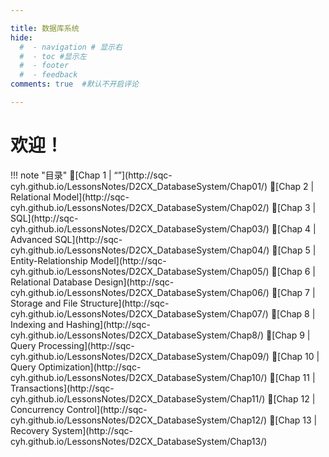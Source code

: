 ```yaml
---

title: 数据库系统
hide:
  #  - navigation # 显示右
  #  - toc #显示左
  #  - footer
  #  - feedback  
comments: true  #默认不开启评论

---
```


<h1 id="欢迎">欢迎！</h1>
!!! note "目录"
    📜[Chap 1 | “”](http://sqc-cyh.github.io/LessonsNotes/D2CX_DatabaseSystem/Chap01/)   
    📜[Chap 2 | Relational Model](http://sqc-cyh.github.io/LessonsNotes/D2CX_DatabaseSystem/Chap02/)   
    📜[Chap 3 | SQL](http://sqc-cyh.github.io/LessonsNotes/D2CX_DatabaseSystem/Chap03/)     
    📜[Chap 4 | Advanced SQL](http://sqc-cyh.github.io/LessonsNotes/D2CX_DatabaseSystem/Chap04/)  
    📜[Chap 5 | Entity-Relationship Model](http://sqc-cyh.github.io/LessonsNotes/D2CX_DatabaseSystem/Chap05/)  
    📜[Chap 6 | Relational Database Design](http://sqc-cyh.github.io/LessonsNotes/D2CX_DatabaseSystem/Chap06/)  
    📜[Chap 7 | Storage and File Structure](http://sqc-cyh.github.io/LessonsNotes/D2CX_DatabaseSystem/Chap07/)  
    📜[Chap 8 | Indexing and Hashing](http://sqc-cyh.github.io/LessonsNotes/D2CX_DatabaseSystem/Chap8/)  
    📜[Chap 9 | Query Processing](http://sqc-cyh.github.io/LessonsNotes/D2CX_DatabaseSystem/Chap09/)  
    📜[Chap 10 | Query Optimization](http://sqc-cyh.github.io/LessonsNotes/D2CX_DatabaseSystem/Chap10/)  
    📜[Chap 11 | Transactions](http://sqc-cyh.github.io/LessonsNotes/D2CX_DatabaseSystem/Chap11/)  
    📜[Chap 12 | Concurrency Control](http://sqc-cyh.github.io/LessonsNotes/D2CX_DatabaseSystem/Chap12/)  
    📜[Chap 13 | Recovery System](http://sqc-cyh.github.io/LessonsNotes/D2CX_DatabaseSystem/Chap13/)   

